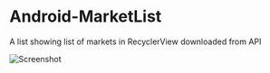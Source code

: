 # Android-MarketList
A list showing list of markets in RecyclerView downloaded from API

![Screenshot](screenshots/phone.jpg)

